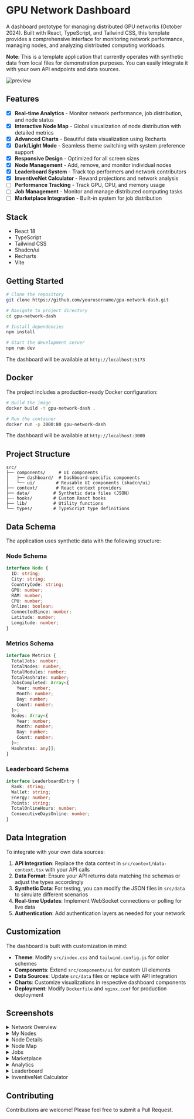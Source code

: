 # GPU Network Dashboard

A dashboard prototype for managing distributed GPU networks (October 2024). Built with React, TypeScript, and Tailwind CSS, this template provides a comprehensive interface for monitoring network performance, managing nodes, and analyzing distributed computing workloads.

**Note**: This is a template application that currently operates with synthetic data from local files for demonstration purposes. You can easily integrate it with your own API endpoints and data sources.

![preview](https://github.com/user-attachments/assets/d5f038ea-5a53-409e-87f9-a13b5a92d3bc)

## Features

- [x] **Real-time Analytics** - Monitor network performance, job distribution, and node status
- [x] **Interactive Node Map** - Global visualization of node distribution with detailed metrics
- [x] **Advanced Charts** - Beautiful data visualization using Recharts
- [x] **Dark/Light Mode** - Seamless theme switching with system preference support
- [x] **Responsive Design** - Optimized for all screen sizes
- [x] **Node Management** - Add, remove, and monitor individual nodes
- [x] **Leaderboard System** - Track top performers and network contributors
- [x] **InventiveNet Calculator** - Reward projections and network analysis
- [ ] **Performance Tracking** - Track GPU, CPU, and memory usage
- [ ] **Job Management** - Monitor and manage distributed computing tasks
- [ ] **Marketplace Integration** - Built-in system for job distribution

## Stack

- React 18
- TypeScript
- Tailwind CSS
- Shadcn/ui
- Recharts
- Vite

## Getting Started

```bash
# Clone the repository
git clone https://github.com/yourusername/gpu-network-dash.git

# Navigate to project directory
cd gpu-network-dash

# Install dependencies
npm install

# Start the development server
npm run dev
```

The dashboard will be available at `http://localhost:5173`

## Docker

The project includes a production-ready Docker configuration:

```bash
# Build the image
docker build -t gpu-network-dash .

# Run the container
docker run -p 3000:80 gpu-network-dash
```

The dashboard will be available at `http://localhost:3000`

## Project Structure

```
src/
├── components/     # UI components
│   ├── dashboard/  # Dashboard-specific components
│   └── ui/        # Reusable UI components (shadcn/ui)
├── context/       # React context providers
├── data/         # Synthetic data files (JSON)
├── hooks/        # Custom React hooks
├── lib/          # Utility functions
└── types/        # TypeScript type definitions
```

## Data Schema

The application uses synthetic data with the following structure:

### Node Schema
```typescript
interface Node {
  ID: string;
  City: string;
  CountryCode: string;
  GPU: number;
  RAM: number;
  CPU: number;
  Online: boolean;
  ConnectedSince: number;
  Latitude: number;
  Longitude: number;
}
```

### Metrics Schema
```typescript
interface Metrics {
  TotalJobs: number;
  TotalNodes: number;
  TotalModules: number;
  TotalHashrate: number;
  JobsCompleted: Array<{
    Year: number;
    Month: number;
    Day: number;
    Count: number;
  }>;
  Nodes: Array<{
    Year: number;
    Month: number;
    Day: number;
    Count: number;
  }>;
  Hashrates: any[];
}
```

### Leaderboard Schema
```typescript
interface LeaderboardEntry {
  Rank: string;
  Wallet: string;
  Energy: number;
  Points: string;
  TotalOnlineHours: number;
  ConsecutiveDaysOnline: number;
}
```

## Data Integration

To integrate with your own data sources:

1. **API Integration**: Replace the data context in `src/context/data-context.tsx` with your API calls
2. **Data Format**: Ensure your API returns data matching the schemas or adjust the types accordingly
3. **Synthetic Data**: For testing, you can modify the JSON files in `src/data` to simulate different scenarios
3. **Real-time Updates**: Implement WebSocket connections or polling for live data
4. **Authentication**: Add authentication layers as needed for your network

## Customization

The dashboard is built with customization in mind:

- **Theme**: Modify `src/index.css` and `tailwind.config.js` for color schemes
- **Components**: Extend `src/components/ui` for custom UI elements
- **Data Sources**: Update `src/data` files or replace with API integration
- **Charts**: Customize visualizations in respective dashboard components
- **Deployment**: Modify `Dockerfile` and `nginx.conf` for production deployment

## Screenshots

<details>

<summary>Network Overview</summary>

![network-overview](https://github.com/user-attachments/assets/2826c8fa-22c5-4639-8ef5-d9bd7338a569)

</details>

<details><summary>My Nodes</summary>

![my-nodes](https://github.com/user-attachments/assets/a7242723-59ef-492f-8566-a83ed6d3fe4a)

</details>

<details><summary>Node Details</summary>

![node-details](https://github.com/user-attachments/assets/5d9cdaa8-0e6f-49d3-ba75-4724b5a541f1)

</details>

<details><summary>Node Map</summary>

![node-map](https://github.com/user-attachments/assets/983fd128-485a-494c-a14f-92b67e936b92)

</details>

<details><summary>Jobs</summary>

![jobs](https://github.com/user-attachments/assets/fd080244-87cf-498a-822f-4e7512fdcfc4)

</details>

<details><summary>Marketplace</summary>

![marketplace](https://github.com/user-attachments/assets/ee3ac8c0-5709-47f5-9cec-8301f2976689)

</details>

<details><summary>Analytics</summary>

![analytics](https://github.com/user-attachments/assets/ca2ae908-ce14-45aa-9671-a20690f22b9e)

</details>

<details><summary>Leaderboard</summary>

![leaderboard-2](https://github.com/user-attachments/assets/b5a28808-d485-4092-979d-787fb925e636)

</details>

<details><summary>InventiveNet Calculator</summary>

![incentive-net](https://github.com/user-attachments/assets/0f823d66-54d6-4981-8318-ffe346c112c7)

</details>

## Contributing

Contributions are welcome! Please feel free to submit a Pull Request.

